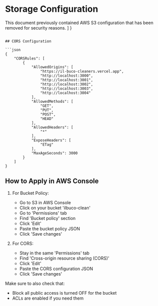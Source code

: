 # Storage Configuration

This document previously contained AWS S3 configuration that has been removed for security reasons.
    ]
}
```

## CORS Configuration

```json
{
    "CORSRules": [
        {
            "AllowedOrigins": [
                "https://il-buco-cleaners.vercel.app",
                "http://localhost:3000",
                "http://localhost:3001",
                "http://localhost:3002",
                "http://localhost:3003",
                "http://localhost:3004"
            ],
            "AllowedMethods": [
                "GET",
                "PUT",
                "POST",
                "HEAD"
            ],
            "AllowedHeaders": [
                "*"
            ],
            "ExposeHeaders": [
                "ETag"
            ],
            "MaxAgeSeconds": 3000
        }
    ]
}
```

## How to Apply in AWS Console

1. For Bucket Policy:
   - Go to S3 in AWS Console
   - Click on your bucket 'ilbuco-clean'
   - Go to 'Permissions' tab
   - Find 'Bucket policy' section
   - Click 'Edit'
   - Paste the bucket policy JSON
   - Click 'Save changes'

2. For CORS:
   - Stay in the same 'Permissions' tab
   - Find 'Cross-origin resource sharing (CORS)'
   - Click 'Edit'
   - Paste the CORS configuration JSON
   - Click 'Save changes'

Make sure to also check that:
- Block all public access is turned OFF for the bucket
- ACLs are enabled if you need them

